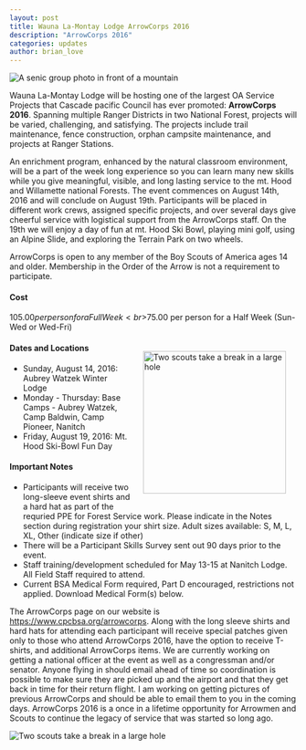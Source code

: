 ```yaml
---
layout: post
title: Wauna La-Montay Lodge ArrowCorps 2016
description: "ArrowCorps 2016"
categories: updates
author: brian_love
---
```


<img src="{{ site.baseurl }}images/posts/2016ArrowCorps/group-photo.jpg" class="img-thumbnail img-responsive center-block" alt="A senic group photo in front of a mountain">

Wauna La-Montay Lodge will be hosting one of the largest OA Service Projects that Cascade pacific Council has ever promoted: <strong>ArrowCorps 2016</strong>. Spanning multiple Ranger Districts in two National Forest, projects will be varied, challenging, and satisfying. The projects include trail maintenance, fence construction, orphan campsite maintenance, and projects at Ranger Stations.

<!--more-->

An enrichment program, enhanced by the natural classroom environment, will be a part of the week long experience so you can learn many new skills while you give meaningful, visible, and long lasting service to the mt. Hood and Willamette national Forests. The event commences on August 14th, 2016 and will conclude on August 19th. Participants will be placed in different work crews, assigned specific projects, and over several days give cheerful service with logistical support from the ArrowCorps staff. On the 19th we will enjoy a day of fun at mt. Hood Ski Bowl, playing mini golf, using an Alpine Slide, and exploring the Terrain Park on two wheels.

ArrowCorps is open to any member of the Boy Scouts of America ages 14 and older. Membership in the Order of the Arrow is not a requirement to participate.

#### Cost
$105.00 per person for a Full Week<br>$75.00 per person for a Half Week (Sun-Wed or Wed-Fri)

<img style="float: right; margin: 20px;" class="img-thumbnail" src="{{ site.baseurl }}images/posts/2016ArrowCorps/hole.jpg" alt="Two scouts take a break in a large hole" width="250px" height="auto">

#### Dates and Locations
<ul>
  <li>Sunday, August 14, 2016: Aubrey Watzek Winter Lodge</li>
  <li>Monday - Thursday: Base Camps - Aubrey Watzek, Camp Baldwin, Camp Pioneer, Nanitch</li>
  <li>Friday, August 19, 2016: Mt. Hood Ski-Bowl Fun Day</li>
</ul>

#### Important Notes
<ul>
  <li>Participants will receive two long-sleeve event shirts and a hard hat as part of the requried PPE for Forest Service work. Please indicate in the Notes section during registration your shirt size. Adult sizes available: S, M, L, XL, Other (indicate size if other)</li>
  <li>There will be a Participant Skills Survey sent out 90 days prior to the event.</li>
  <li>Staff training/development scheduled for May 13-15 at Nanitch Lodge. All Field Staff required to attend.</li>
  <li>Current BSA Medical Form required, Part D encouraged, restrictions not applied. Download Medical Form(s) below.</li>
</ul>

The ArrowCorps page on our website is <a href="https://www.cpcbsa.org/arrowcorps" target="_blank">https://www.cpcbsa.org/arrowcorps</a>. Along with the long sleeve shirts and hard hats for attending each participant will receive special patches given only to those who attend ArrowCorps 2016, have the option to receive T-shirts, and additional ArrowCorps items. We are currently working on getting a national officer at the event as well as a congressman and/or senator. Anyone flying in should email ahead of time so coordination is possible to make sure they are picked up and the airport and that they get back in time for their return flight. I am working on getting pictures of previous ArrowCorps and should be able to email them to you in the coming days. ArrowCorps 2016 is a once in a lifetime opportunity for Arrowmen and Scouts to continue the legacy of service that was started so long ago.

<img class="img-thumbnail img-responsive center-block" src="{{ site.baseurl }}images/posts/2016ArrowCorps/trail-crew.jpg" alt="Two scouts take a break in a large hole">